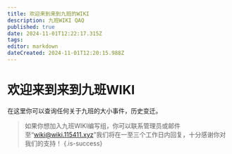 ```yaml
---
title: 欢迎来到来到九班的WIKI
description: 九班WIKI QAQ
published: true
date: 2024-11-01T12:22:17.315Z
tags: 
editor: markdown
dateCreated: 2024-11-01T12:20:15.988Z
---
```


# 欢迎来到来到九班WIKI
在这里你可以查询任何关于九班的大小事件，历史变迁。
> 如果你想加入九班WIKI编写组，你可以联系管理员或邮件至“wiki@wiki.115411.xyz”我们将在一至三个工作日内回复，十分感谢你对我们的支持！
{.is-success}






